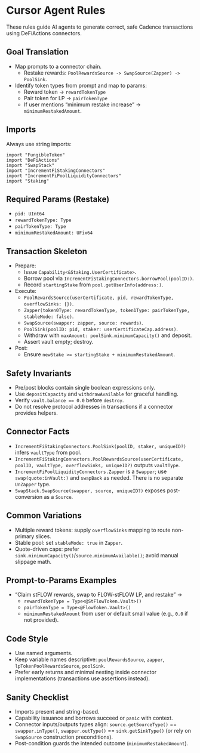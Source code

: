 # Cursor Agent Rules

These rules guide AI agents to generate correct, safe Cadence transactions using DeFiActions connectors.

## Goal Translation
- Map prompts to a connector chain.
  - Restake rewards: `PoolRewardsSource -> SwapSource(Zapper) -> PoolSink`.
- Identify token types from prompt and map to params:
  - Reward token → `rewardTokenType`
  - Pair token for LP → `pairTokenType`
  - If user mentions “minimum restake increase” → `minimumRestakedAmount`.

## Imports
Always use string imports:
```cadence
import "FungibleToken"
import "DeFiActions"
import "SwapStack"
import "IncrementFiStakingConnectors"
import "IncrementFiPoolLiquidityConnectors"
import "Staking"
```

## Required Params (Restake)
- `pid: UInt64`
- `rewardTokenType: Type`
- `pairTokenType: Type`
- `minimumRestakedAmount: UFix64`

## Transaction Skeleton
- Prepare:
  - Issue `Capability<&Staking.UserCertificate>`.
  - Borrow pool via `IncrementFiStakingConnectors.borrowPool(poolID:)`.
  - Record `startingStake` from `pool.getUserInfo(address:)`.
- Execute:
  - `PoolRewardsSource(userCertificate, pid, rewardTokenType, overflowSinks: {})`.
  - `Zapper(token0Type: rewardTokenType, token1Type: pairTokenType, stableMode: false)`.
  - `SwapSource(swapper: zapper, source: rewards)`.
  - `PoolSink(poolID: pid, staker: userCertificateCap.address)`.
  - Withdraw with `maxAmount: poolSink.minimumCapacity()` and deposit.
  - Assert vault empty; destroy.
- Post:
  - Ensure `newStake >= startingStake + minimumRestakedAmount`.

## Safety Invariants
- Pre/post blocks contain single boolean expressions only.
- Use `depositCapacity` and `withdrawAvailable` for graceful handling.
- Verify `vault.balance == 0.0` before `destroy`.
- Do not resolve protocol addresses in transactions if a connector provides helpers.

## Connector Facts
- `IncrementFiStakingConnectors.PoolSink(poolID, staker, uniqueID?)` infers `vaultType` from pool.
- `IncrementFiStakingConnectors.PoolRewardsSource(userCertificate, poolID, vaultType, overflowSinks, uniqueID?)` outputs `vaultType`.
- `IncrementFiPoolLiquidityConnectors.Zapper` is a `Swapper`; use `swap(quote:inVault:)` and `swapBack` as needed. There is no separate `UnZapper` type.
- `SwapStack.SwapSource(swapper, source, uniqueID?)` exposes post-conversion as a `Source`.

## Common Variations
- Multiple reward tokens: supply `overflowSinks` mapping to route non-primary slices.
- Stable pool: set `stableMode: true` in `Zapper`.
- Quote-driven caps: prefer `sink.minimumCapacity()`/`source.minimumAvailable()`; avoid manual slippage math.

## Prompt-to-Params Examples
- “Claim stFLOW rewards, swap to FLOW-stFLOW LP, and restake” →
  - `rewardTokenType = Type<@StFlowToken.Vault>()`
  - `pairTokenType = Type<@FlowToken.Vault>()`
  - `minimumRestakedAmount` from user or default small value (e.g., `0.0` if not provided).

## Code Style
- Use named arguments.
- Keep variable names descriptive: `poolRewardsSource`, `zapper`, `lpTokenPoolRewardsSource`, `poolSink`.
- Prefer early returns and minimal nesting inside connector implementations (transactions use assertions instead).

## Sanity Checklist
- Imports present and string-based.
- Capability issuance and borrows succeed or `panic` with context.
- Connector inputs/outputs types align: `source.getSourceType()` == `swapper.inType()`, `swapper.outType()` == `sink.getSinkType()` (or rely on `SwapSource` construction preconditions).
- Post-condition guards the intended outcome (`minimumRestakedAmount`). 